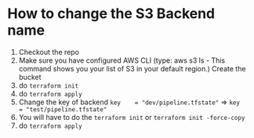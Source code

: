 # How to change the S3 Backend name

1. Checkout the repo
2. Make sure you have configured AWS CLI (type: aws s3 ls - This command shows you your list of S3 in your default region.) Create the bucket
3. do ```terraform init```
4. do ```terraform apply``` 
5. Change the key of backend ```key    = "dev/pipeline.tfstate"``` => ```key    = "test/pipeline.tfstate"```
6. You will have to do the ```terraform init``` or ```terraform init -force-copy```
7. do ```terraform apply``` 


